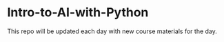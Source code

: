 # Intro-to-AI-with-Python
This repo will be updated each day with new course materials for the day. 